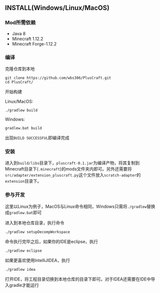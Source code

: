 ## INSTALL(Windows/Linux/MacOS)
### Mod所需依赖
- Java 8
- Minecraft 1.12.2
- Minecraft Forge-1.12.2

### 编译
克隆仓库到本地

	git clone https://github.com/wbs306/PlusCraft.git
    cd PlusCraft/

开始构建

Linux/MacOS:

	./gradlew build
Windows:

	gradlew.bat build

出现`BUILD SUCCESSFUL`即编译完成

### 安装
进入到`build/libs`目录下，`pluscraft-0.1.jar`为编译产物，将其复制到Minecraft目录下(`.minecraft`)的mods文件夹内即可。另外还需要将`src/adapter/extension_pluscraft.py`这个文件放入`scratch-adapter`的`extension`目录下。

### 参与开发

这里以Linux为例子，MacOS与Linux命令相同，Windows只需将`./gradlew`替换成`gradlew.bat`即可

进入到本地仓库目录，执行命令

	./gradlew setupDecompWorkspace
命令执行完毕之后，如果你的IDE是eclipse，执行

	./gradlew eclipse
如果更喜欢使用IntelliJIDEA，执行

	./gradlew idea
打开IDE，将工程目录切换到本地仓库的目录下即可。对于IDEA还需要在IDE中导入gradle才能运行